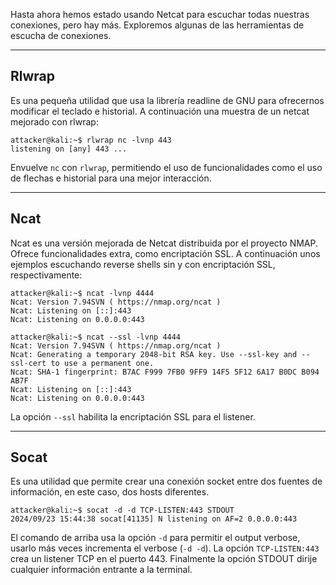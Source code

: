 Hasta ahora hemos estado usando Netcat para escuchar todas nuestras conexiones, pero hay más. Exploremos algunas de las herramientas de escucha de conexiones.

-----------------------
<h2>Rlwrap</h2>
Es una pequeña utilidad que usa la librería readline de GNU para ofrecernos modificar el teclado e historial. A continuación una muestra de un netcat mejorado con rlwrap:

```shell
attacker@kali:~$ rlwrap nc -lvnp 443
listening on [any] 443 ...
```

Envuelve `nc` con `rlwrap`, permitiendo el uso de funcionalidades como el uso de flechas e historial para una mejor interacción.

-------------------
<h2>Ncat</h2>
Ncat es una versión mejorada de Netcat distribuida por el proyecto NMAP. Ofrece funcionalidades extra, como encriptación SSL. A continuación unos ejemplos escuchando reverse shells sin y con encriptación SSL, respectivamente:

```shell
attacker@kali:~$ ncat -lvnp 4444
Ncat: Version 7.94SVN ( https://nmap.org/ncat )
Ncat: Listening on [::]:443
Ncat: Listening on 0.0.0.0:443
```

```shell
attacker@kali:~$ ncat --ssl -lvnp 4444
Ncat: Version 7.94SVN ( https://nmap.org/ncat )
Ncat: Generating a temporary 2048-bit RSA key. Use --ssl-key and --ssl-cert to use a permanent one.
Ncat: SHA-1 fingerprint: B7AC F999 7FB0 9FF9 14F5 5F12 6A17 B0DC B094 AB7F
Ncat: Listening on [::]:443
Ncat: Listening on 0.0.0.0:443
```

La opción `--ssl` habilita la encriptación SSL para el listener.

--------------------------
<h2>Socat</h2>
Es una utilidad que permite crear una conexión socket entre dos fuentes de información, en este caso, dos hosts diferentes.

```shell
attacker@kali:~$ socat -d -d TCP-LISTEN:443 STDOUT
2024/09/23 15:44:38 socat[41135] N listening on AF=2 0.0.0.0:443
```

El comando de arriba usa la opción `-d` para permitir el output verbose, usarlo más veces incrementa el verbose (`-d -d`). La opción `TCP-LISTEN:443` crea un listener TCP en el puerto 443. Finalmente la opción STDOUT dirije cualquier información entrante a la terminal.
